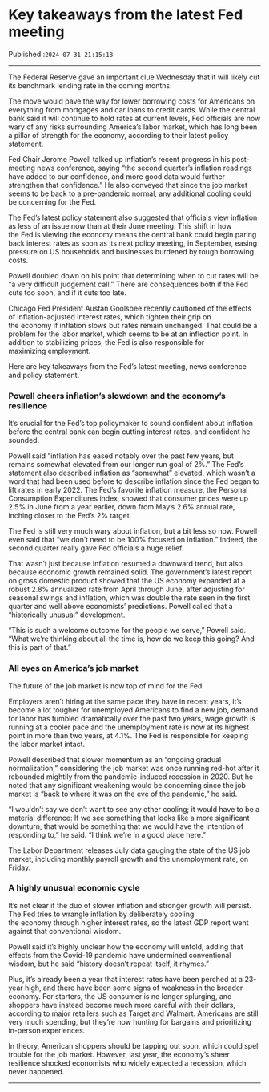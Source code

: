 # Key takeaways from the latest Fed meeting

Published :`2024-07-31 21:15:18`

---

The Federal Reserve gave an important clue Wednesday that it will likely cut its benchmark lending rate in the coming months.

The move would pave the way for lower borrowing costs for Americans on everything from mortgages and car loans to credit cards. While the central bank said it will continue to hold rates at current levels, Fed officials are now wary of any risks surrounding America’s labor market, which has long been a pillar of strength for the economy, according to their latest policy statement.

Fed Chair Jerome Powell talked up inflation’s recent progress in his post-meeting news conference, saying “the second quarter’s inflation readings have added to our confidence, and more good data would further strengthen that confidence.” He also conveyed that since the job market seems to be back to a pre-pandemic normal, any additional cooling could be concerning for the Fed.

The Fed’s latest policy statement also suggested that officials view inflation as less of an issue now than at their June meeting. This shift in how the Fed is viewing the economy means the central bank could begin paring back interest rates as soon as its next policy meeting, in September, easing pressure on US households and businesses burdened by tough borrowing costs.

Powell doubled down on his point that determining when to cut rates will be “a very difficult judgement call.” There are consequences both if the Fed cuts too soon, and if it cuts too late.

Chicago Fed President Austan Goolsbee recently cautioned of the effects of inflation-adjusted interest rates, which tighten their grip on the economy if inflation slows but rates remain unchanged. That could be a problem for the labor market, which seems to be at an inflection point. In addition to stabilizing prices, the Fed is also responsible for maximizing employment.

Here are key takeaways from the Fed’s latest meeting, news conference and policy statement.

### Powell cheers inflation’s slowdown and the economy’s resilience

It’s crucial for the Fed’s top policymaker to sound confident about inflation before the central bank can begin cutting interest rates, and confident he sounded.

Powell said “inflation has eased notably over the past few years, but remains somewhat elevated from our longer run goal of 2%.” The Fed’s statement also described inflation as “somewhat” elevated, which wasn’t a word that had been used before to describe inflation since the Fed began to lift rates in early 2022. The Fed’s favorite inflation measure, the Personal Consumption Expenditures index, showed that consumer prices were up 2.5% in June from a year earlier, down from May’s 2.6% annual rate, inching closer to the Fed’s 2% target.

The Fed is still very much wary about inflation, but a bit less so now. Powell even said that “we don’t need to be 100% focused on inflation.” Indeed, the second quarter really gave Fed officials a huge relief.

That wasn’t just because inflation resumed a downward trend, but also because economic growth remained solid. The government’s latest report on gross domestic product showed that the US economy expanded at a robust 2.8% annualized rate from April through June, after adjusting for seasonal swings and inflation, which was double the rate seen in the first quarter and well above economists’ predictions. Powell called that a “historically unusual” development.

“This is such a welcome outcome for the people we serve,” Powell said. “What we’re thinking about all the time is, how do we keep this going? And this is part of that.”

### All eyes on America’s job market

The future of the job market is now top of mind for the Fed.

Employers aren’t hiring at the same pace they have in recent years, it’s become a lot tougher for unemployed Americans to find a new job, demand for labor has tumbled dramatically over the past two years, wage growth is running at a cooler pace and the unemployment rate is now at its highest point in more than two years, at 4.1%. The Fed is responsible for keeping the labor market intact.

Powell described that slower momentum as an “ongoing gradual normalization,” considering the job market was once running red-hot after it rebounded mightily from the pandemic-induced recession in 2020. But he noted that any significant weakening would be concerning since the job market is “back to where it was on the eve of the pandemic,” he said.

“I wouldn’t say we don’t want to see any other cooling; it would have to be a material difference: If we see something that looks like a more significant downturn, that would be something that we would have the intention of responding to,” he said. “I think we’re in a good place here.”

The Labor Department releases July data gauging the state of the US job market, including monthly payroll growth and the unemployment rate, on Friday.

### A highly unusual economic cycle

It’s not clear if the duo of slower inflation and stronger growth will persist. The Fed tries to wrangle inflation by deliberately cooling the economy through higher interest rates, so the latest GDP report went against that conventional wisdom.

Powell said it’s highly unclear how the economy will unfold, adding that effects from the Covid-19 pandemic have undermined conventional wisdom, but he said “history doesn’t repeat itself, it rhymes.”

Plus, it’s already been a year that interest rates have been perched at a 23-year high, and there have been some signs of weakness in the broader economy. For starters, the US consumer is no longer splurging, and shoppers have instead become much more careful with their dollars, according to major retailers such as Target and Walmart. Americans are still very much spending, but they’re now hunting for bargains and prioritizing in-person experiences.

In theory, American shoppers should be tapping out soon, which could spell trouble for the job market. However, last year, the economy’s sheer resilience shocked economists who widely expected a recession, which never happened.

---

